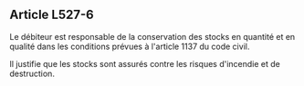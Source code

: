 Article L527-6
----
Le débiteur est responsable de la conservation des stocks en quantité et en
qualité dans les conditions prévues à l'article 1137 du code civil.

Il justifie que les stocks sont assurés contre les risques d'incendie et de
destruction.
